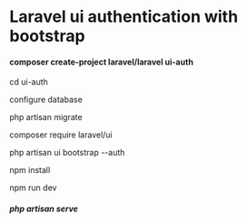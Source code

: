 <h1>Laravel ui authentication with bootstrap</h1>
<h4>composer create-project laravel/laravel ui-auth</h4>
<p>cd ui-auth</p>
<p>configure database</p>
<p>php artisan migrate</p>
<p>composer require laravel/ui</p>
<p>php artisan ui bootstrap --auth</p>
<p>npm install</p>
<p>npm run dev</p>
<h5>php artisan serve</h5>

